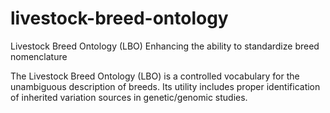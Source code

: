 # livestock-breed-ontology
Livestock Breed Ontology (LBO)
Enhancing the ability to standardize breed nomenclature

The Livestock Breed Ontology (LBO) is a controlled vocabulary for the unambiguous description of breeds. 
Its utility includes proper identification of inherited variation sources in genetic/genomic studies. 
